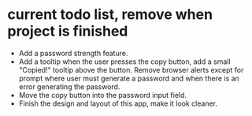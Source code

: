 # current todo list, remove when project is finished

- Add a password strength feature.
- Add a tooltip when the user presses the copy button, add a small "Copied!" tooltip above the button. Remove browser alerts except for prompt where user must generate a password and when there is an error generating the password.
- Move the copy button into the password input field.
- Finish the design and layout of this app, make it look cleaner.